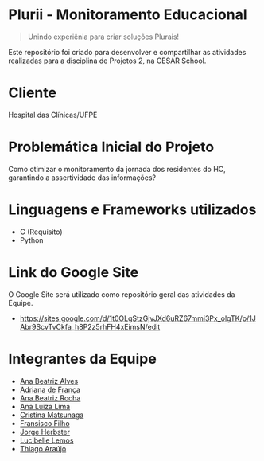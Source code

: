 # Plurii - Monitoramento Educacional
> Unindo experiênia para criar soluções Plurais!

Este repositório foi criado para desenvolver e compartilhar as atividades realizadas para a disciplina de Projetos 2, na CESAR School.

# Cliente
Hospital das Clínicas/UFPE

# Problemática Inicial do Projeto
Como otimizar o monitoramento da jornada dos residentes do HC, garantindo a assertividade das informações?

# Linguagens e Frameworks utilizados
- C (Requisito)
- Python

# Link do Google Site
O Google Site será utilizado como repositório geral das atividades da Equipe.
- https://sites.google.com/d/1t0OLgStzGjvJXd6uRZ67mmi3Px_olgTK/p/1JAbr9ScvTvCkfa_h8P2z5rhFH4xEimsN/edit

# Integrantes da Equipe
- <a href="mailto:anabxalves@gmail.com">Ana Beatriz Alves</a>
- <a href="mailto:alfr@cesar.school">Adriana de França</a>
- <a href="mailto:abrbd@cesar.school">Ana Beatriz Rocha</a>
- <a href="mailto:alls@cesar.school">Ana Luiza Lima</a>
- <a href="mailto:cm2@cesar.school">Cristina Matsunaga</a>
- <a href="mailto:falf@cesar.school">Fransisco Filho</a>
- <a href="mailto:jfhp@cesar.school">Jorge Herbster</a>
- <a href="mailto:lesl@cesar.school">Lucibelle Lemos</a>
- <a href="mailto:thas@cesar.school">Thiago Araújo</a>
